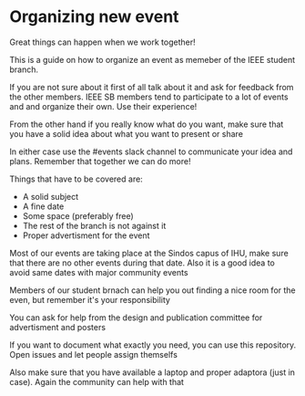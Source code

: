 # Organizing new event

Great things can happen when we work together!

This is a guide on how to organize an event as memeber of the IEEE student branch.

If you are not sure about it first of all talk about it and ask for feedback from the other members. IEEE SB members tend to participate to a lot of events and and organize their own. Use their experience! 

From the other hand if you really know what do you want, make sure that you have a solid idea about what you want to present or share

In either case use the #events slack channel to communicate your idea and plans. Remember that together we  can do more!

Things that have to be covered are:

- A solid subject
- A  fine date
- Some space  (preferably free)
- The rest of the  branch is not against it 
- Proper advertisment for the event

Most of our events are taking place at the Sindos capus of IHU, make sure that there are no other events during that date. Also it is a good idea to avoid same dates with major community events 

Members of our student brnach can help you out finding a nice 
room for the even, but remember it's your responsibility

You can ask for help from the design and publication committee for advertisment and posters 

If you want to document what exactly you need, you can use this repository. Open issues and let people assign themselfs

Also make sure that you have available a laptop and proper adaptora (just in case). Again the community can help with that